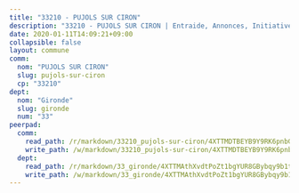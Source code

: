 ```yaml
---
title: "33210 - PUJOLS SUR CIRON"
description: "33210 - PUJOLS SUR CIRON | Entraide, Annonces, Initiatives"
date: 2020-01-11T14:09:21+09:00
collapsible: false
layout: commune
comm:
  nom: "PUJOLS SUR CIRON"
  slug: pujols-sur-ciron
  cp: "33210"
dept:
  nom: "Gironde"
  slug: gironde
  num: "33"
peerpad:
  comm:
    read_path: /r/markdown/33210_pujols-sur-ciron/4XTTMDTBEYB9Y9RK6pnbGz4Hw1vN8okzpNVev8Efv6Zdpb7Ua
    write_path: /w/markdown/33210_pujols-sur-ciron/4XTTMDTBEYB9Y9RK6pnbGz4Hw1vN8okzpNVev8Efv6Zdpb7Ua-K3TgTi8Lov3qmEhv2a8eoPrj8LjDXFDgYVfCY9sLQPbpQ5iUDx42Y8ds2AnU6QU86ehnwD3K2nKnEqjvJgjVoxUt9UAwdQmedrSpxNZ3jUiZh8mFFss8ts5NfUmer91wYjgzmdBt
  dept:
    read_path: /r/markdown/33_gironde/4XTTMAthXvdtPoZt1bgYUR8GBybqy9b1tLUaaKDw5iKj57LRt
    write_path: /w/markdown/33_gironde/4XTTMAthXvdtPoZt1bgYUR8GBybqy9b1tLUaaKDw5iKj57LRt-K3TgU8ogmN5s8hbKrZhkV9P1KQiFepNWXjoYRvdMTW1jt7eRXTmrjG677tN9mcUTsALjzYGgb8mvcrYPJn2Jd8cTiBmF9aZcbgdcQL1kzCPJnSf6X8tpEcGPdTr5qT6cQqEpt6oQ
---
```


